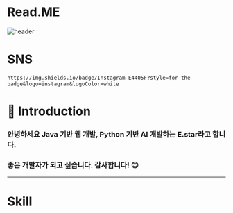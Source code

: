 # Read.ME


![header](https://capsule-render.vercel.app/api?type=waving&height=200&color=gradient&text=Hello,%20I'm%20Estar&fontAlign=50&fontAlignY=35)


# SNS
	https://img.shields.io/badge/Instagram-E4405F?style=for-the-badge&logo=instagram&logoColor=white


# 👏 Introduction
###   안녕하세요 Java 기반 웹 개발, Python 기반 AI 개발하는 E.star라고 합니다. 
### 좋은 개발자가 되고 싶습니다. 감사합니다! :blush: 

<hr / >

# Skill

